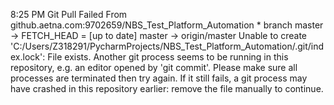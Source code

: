 
8:25 PM	Git Pull Failed
				From github.aetna.com:9702659/NBS_Test_Platform_Automation
				* branch            master     -> FETCH_HEAD
				= [up to date]      master     -> origin/master
				Unable to create 'C:/Users/Z318291/PycharmProjects/NBS_Test_Platform_Automation/.git/index.lock': File exists.
				Another git process seems to be running in this repository, e.g.
				an editor opened by 'git commit'. Please make sure all processes
				are terminated then try again. If it still fails, a git process
				may have crashed in this repository earlier:
				remove the file manually to continue.
